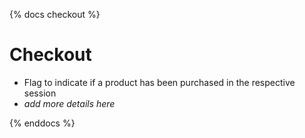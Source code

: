 {% docs checkout %}

# Checkout
- Flag to indicate if a product has been purchased in the respective session
- _add more details here_
 
{% enddocs %}